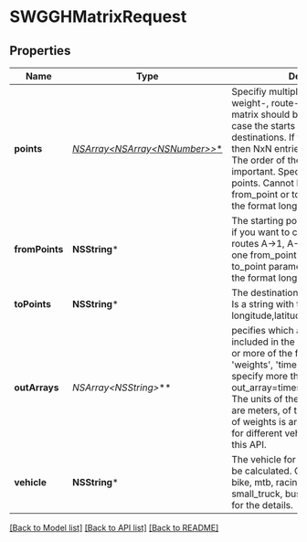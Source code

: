 # SWGGHMatrixRequest

## Properties
Name | Type | Description | Notes
------------ | ------------- | ------------- | -------------
**points** | [**NSArray&lt;NSArray&lt;NSNumber*&gt;*&gt;***](NSArray.md) | Specifiy multiple points for which the weight-, route-, time- or distance-matrix should be calculated. In this case the starts are identical to the destinations. If there are N points, then NxN entries will be calculated. The order of the point parameter is important. Specify at least three points. Cannot be used together with from_point or to_point. Is a string with the format longitude,latitude. | [optional] 
**fromPoints** | **NSString*** | The starting points for the routes. E.g. if you want to calculate the three routes A-&gt;1, A-&gt;2, A-&gt;3 then you have one from_point parameter and three to_point parameters. Is a string with the format longitude,latitude. | [optional] 
**toPoints** | **NSString*** | The destination points for the routes. Is a string with the format longitude,latitude. | [optional] 
**outArrays** | **NSArray&lt;NSString*&gt;*** | pecifies which arrays should be included in the response. Specify one or more of the following options &#39;weights&#39;, &#39;times&#39;, &#39;distances&#39;. To specify more than one array use e.g. out_array&#x3D;times&amp;out_array&#x3D;distances. The units of the entries of distances are meters, of times are seconds and of weights is arbitrary and it can differ for different vehicles or versions of this API. | [optional] 
**vehicle** | **NSString*** | The vehicle for which the route should be calculated. Other vehicles are foot, bike, mtb, racingbike, motorcycle, small_truck, bus and truck. See here for the details. | [optional] 

[[Back to Model list]](../README.md#documentation-for-models) [[Back to API list]](../README.md#documentation-for-api-endpoints) [[Back to README]](../README.md)


